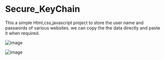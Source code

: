 # Secure_KeyChain
This a simple Html,css,javascript project to store the user name and passwords of various websites.
we can copy the the data directly and paste it when required.

![image](https://github.com/oystercoder/Secure_KeyChain/assets/97734229/e1119733-4d0a-4b66-8550-5013451bcb65)



![image](https://github.com/oystercoder/Secure_KeyChain/assets/97734229/2694970e-eebe-4879-9867-c81ca5ad7590)



